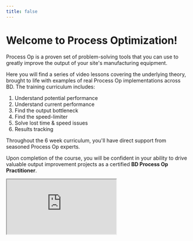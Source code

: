 ```yaml
---
title: false
---
```


# Welcome to Process Optimization!

Process Op is a proven set of problem-solving tools that you can use to greatly improve the output of your site's manufacturing equipment.

Here you will find a series of video lessons covering the underlying theory, brought to life with examples of real Process Op implementations across BD. The training curriculum includes:

1. Understand potential performance
2. Understand current performance
3. Find the output bottleneck
4. Find the speed-limiter
5. Solve lost time & speed issues 
6. Results tracking 

Throughout the 6 week curriculum, you'll have direct support from seasoned Process Op experts.

Upon completion of the course, you will be confident in your ability to drive valuable output improvement projects as a certified **BD Process Op Practitioner**.

<iframe src="https://www.youtube.com/embed/dGC3AblJrs0"></iframe>
